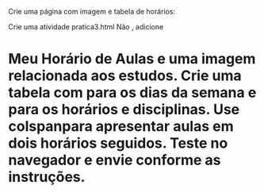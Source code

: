 Crie uma página com imagem e tabela de horários:

Crie uma atividade pratica3.html
Não <body>, adicione <h1>Meu Horário de Aulas e uma imagem relacionada aos estudos.
Crie uma tabela com <thead>para os dias da semana e <tbody>para os horários e disciplinas.
Use colspanpara apresentar aulas em dois horários seguidos.
Teste no navegador e envie conforme as instruções.
